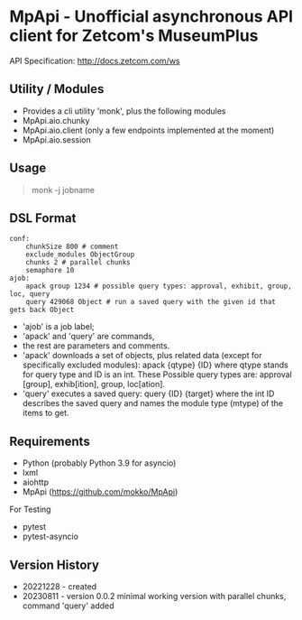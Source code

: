 # MpApi - Unofficial asynchronous API client for Zetcom's MuseumPlus

API Specification: http://docs.zetcom.com/ws

## Utility / Modules
* Provides a cli utility 'monk', plus the following modules
* MpApi.aio.chunky
* MpApi.aio.client (only a few endpoints implemented at the moment)
* MpApi.aio.session

## Usage
> monk -j jobname

## DSL Format
```
conf:
	chunkSize 800 # comment
	exclude_modules ObjectGroup
	chunks 2 # parallel chunks
	semaphore 10 
ajob:
	apack group 1234 # possible query types: approval, exhibit, group, loc, query
	query 429068 Object # run a saved query with the given id that gets back Object
```

* 'ajob' is a job label; 
* 'apack' and 'query' are commands, 
* the rest are parameters and comments. 
* 'apack' downloads a set of objects, plus related data (except for specifically excluded
  modules): apack {qtype} {ID} where qtype stands for query type and ID is an int. These
  Possible query types are: approval [group], exhib[ition], group, loc[ation]. 
* 'query' executes a saved query: query {ID} {target} where the int ID describes the 
  saved query and names the module type (mtype) of the items to get.

## Requirements
* Python (probably Python 3.9 for asyncio) 
* lxml
* aiohttp
* MpApi (https://github.com/mokko/MpApi)

For Testing
* pytest 
* pytest-asyncio

## Version History
* 20221228 - created
* 20230811 - version 0.0.2 minimal working version with parallel chunks,
			 command 'query' added
